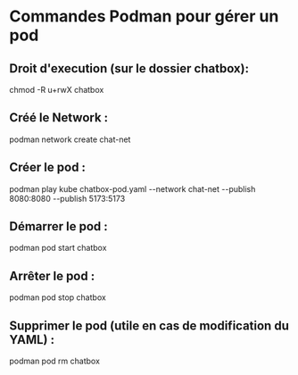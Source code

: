 # Commandes Podman pour gérer un pod
## Droit d'execution (sur le dossier chatbox): 
chmod -R u+rwX chatbox

## Créé le Network : 
podman network create chat-net

## Créer le pod : 
podman play kube chatbox-pod.yaml --network chat-net --publish 8080:8080 --publish 5173:5173

## Démarrer le pod : 
podman pod start chatbox  

## Arrêter le pod :
podman pod stop chatbox  

## Supprimer le pod (utile en cas de modification du YAML) :
podman pod rm chatbox  